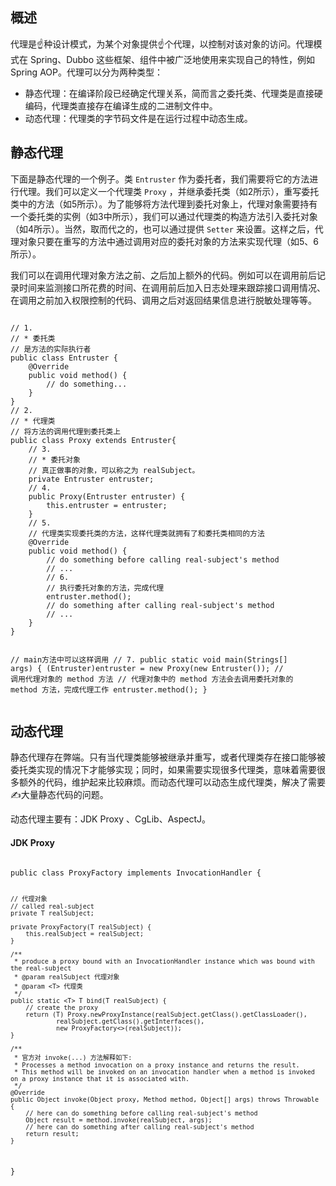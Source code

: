 <h2>概述</h2>
代理是☝️种设计模式，为某个对象提供☝️个代理，以控制对该对象的访问。代理模式在 Spring、Dubbo 这些框架、组件中被广泛地使用来实现自己的特性，例如 Spring AOP。代理可以分为两种类型：
<ul>
  <li>静态代理：在编译阶段已经确定代理关系，简而言之委托类、代理类是直接硬编码，代理类直接存在编译生成的二进制文件中。</li>
  <li>动态代理：代理类的字节码文件是在运行过程中动态生成。</li>
</ul>
<h2>静态代理</h2>
<p>
下面是静态代理的一个例子。类 <code>Entruster</code> 作为委托者，我们需要将它的方法进行代理。我们可以定义一个代理类 <code>Proxy</code> ，并继承委托类（如2所示），重写委托类中的方法（如5所示）。为了能够将方法代理到委托对象上，代理对象需要持有一个委托类的实例（如3中所示），我们可以通过代理类的构造方法引入委托对象（如4所示）。当然，取而代之的，也可以通过提供 <code>Setter</code> 来设置。这样之后，代理对象只要在重写的方法中通过调用对应的委托对象的方法来实现代理（如5、6所示）。
</p>
<p>
我们可以在调用代理对象方法之前、之后加上额外的代码。例如可以在调用前后记录时间来监测接口所花费的时间、在调用前后加入日志处理来跟踪接口调用情况、在调用之前加入权限控制的代码、调用之后对返回结果信息进行脱敏处理等等。
</p>
<pre>
<code>
// 1.
// * 委托类
// 是方法的实际执行者
public class Entruster {
    @Override
    public void method() {
        // do something...
    }
}
// 2.
// * 代理类
// 将方法的调用代理到委托类上
public class Proxy extends Entruster{
    // 3.
    // * 委托对象
    // 真正做事的对象，可以称之为 realSubject。
    private Entruster entruster;
    // 4.
    public Proxy(Entruster entruster) {
        this.entruster = entruster;
    }
    // 5.
    // 代理类实现委托类的方法，这样代理类就拥有了和委托类相同的方法
    @Override
    public void method() {
        // do something before calling real-subject's method
        // ...
        // 6.
        // 执行委托对象的方法，完成代理
        entruster.method();
        // do something after calling real-subject's method
        // ...
    }
}

// main方法中可以这样调用
// 7.
public static void main(Strings[] args) {
    (Entruster)entruster = new Proxy(new Entruster());
    // 调用代理对象的 method 方法
    // 代理对象中的 method 方法会去调用委托对象的 method 方法，完成代理工作
    entruster.method();
}
</code>
</pre>

<h2>动态代理</h2>
<p>
  静态代理存在弊端。只有当代理类能够被继承并重写，或者代理类存在接口能够被委托类实现的情况下才能够实现；同时，如果需要实现很多代理类，意味着需要很多额外的代码，维护起来比较麻烦。而动态代理可以动态生成代理类，解决了需要✍️大量静态代码的问题。
</p>
<p>
  动态代理主要有：JDK Proxy 、CgLib、AspectJ。
</p>

<h4>JDK Proxy</h4>
<pre>
<code>
public class ProxyFactory<T> implements InvocationHandler {

    // 代理对象
    // called real-subject
    private T realSubject;

    private ProxyFactory(T realSubject) {
        this.realSubject = realSubject;
    }

    /**
     * produce a proxy bound with an InvocationHandler instance which was bound with the real-subject
     * @param realSubject 代理对象
     * @param <T> 代理类
     */
    public static <T> T bind(T realSubject) {
        // create the proxy
        return (T) Proxy.newProxyInstance(realSubject.getClass().getClassLoader(),
                realSubject.getClass().getInterfaces(),
                new ProxyFactory<>(realSubject));
    }

    /**
     * 官方对 invoke(...) 方法解释如下:
     * Processes a method invocation on a proxy instance and returns the result. 
     * This method will be invoked on an invocation handler when a method is invoked on a proxy instance that it is associated with.
     */
    @Override
    public Object invoke(Object proxy, Method method, Object[] args) throws Throwable {
        // here can do something before calling real-subject's method
        Object result = method.invoke(realSubject, args);
        // here can do something after calling real-subject's method
        return result;
    }
}

</code>
</pre>
